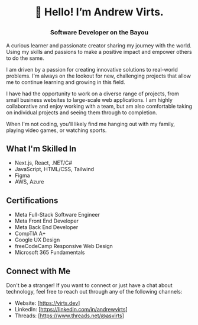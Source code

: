 # <p align="center">👋 Hello! I’m Andrew Virts.</p>
### <p align="center">Software Developer on the Bayou</p>
A curious learner and passionate creator sharing my journey with the world. Using my skills and passions to make a positive impact and empower others to do the same. 

I am driven by a passion for creating innovative solutions to real-world problems. I'm always on the lookout for new, challenging projects that allow me to continue learning and growing in this field.

I have had the opportunity to work on a diverse range of projects, from small business websites to large-scale web applications. I am highly collaborative and enjoy working with a team, but am also comfortable taking on individual projects and seeing them through to completion.

When I'm not coding, you'll likely find me hanging out with my family, playing video games, or watching sports.

## What I'm Skilled In

- Next.js, React, .NET/C#
- JavaScript, HTML/CSS, Tailwind
- Figma
- AWS, Azure

## Certifications

- Meta Full-Stack Software Engineer
- Meta Front End Developer
- Meta Back End Developer
- CompTIA A+
- Google UX Design
- freeCodeCamp Responsive Web Design
- Microsoft 365 Fundamentals

## Connect with Me

Don't be a stranger! If you want to connect or just have a chat about technology, feel free to reach out through any of the following channels:

- Website: [https://virts.dev]
- LinkedIn: [https://linkedin.com/in/andrewvirts]
- Threads: [https://www.threads.net/@asvirts]
